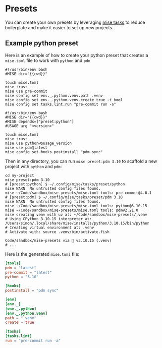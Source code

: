 # Presets

You can create your own presets by leveraging [mise tasks](../tasks/index.md) to reduce boilerplate and make it easier to set up new projects.

## Example python preset

Here is an example of how to create your python preset that creates a `mise.toml` file to work with `python` and `pdm`

```shell [~/.config/mise/tasks/preset/python]
#!/usr/bin/env bash
#MISE dir="{{cwd}}"

touch mise.toml
mise trust
mise use pre-commit
mise config set env._.python.venv.path .venv
mise config set env._.python.venv.create true -t bool
mise config set tasks.lint.run "pre-commit run -a"
```

```shell [~/.config/mise/tasks/preset/pdm]
#!/usr/bin/env bash
#MISE dir="{{cwd}}"
#MISE depends=["preset:python"]
#USAGE arg "<version>"

touch mise.toml
mise trust
mise use python@$usage_version
mise use pdm@latest
mise config set hooks.postinstall "pdm sync"
```

Then in any directory, you can run `mise preset:pdm 3.10` to scaffold a new project with `python` and `pdm`:

```shell
cd my-project
mise preset:pdm 3.10
# [preset:python] $ ~/.config/mise/tasks/preset/python
mise WARN  No untrusted config files found.
mise ~/Code/sandbox/mise-presets/mise.toml tools: pre-commit@4.0.1
# [preset:pdm] $ ~/.config/mise/tasks/preset/pdm 3.10
mise WARN  No untrusted config files found.
mise ~/Code/sandbox/mise-presets/mise.toml tools: python@3.10.15
mise ~/Code/sandbox/mise-presets/mise.toml tools: pdm@2.21.0
mise creating venv with uv at: ~/Code/sandbox/mise-presets/.venv
# Using CPython 3.10.15 interpreter at: /Users/simon/.local/share/mise/installs/python/3.10.15/bin/python
# Creating virtual environment at: .venv
# Activate with: source .venv/bin/activate.fish

Code/sandbox/mise-presets via 🐍 v3.10.15 (.venv)
# ...
```

Here is the generated `mise.toml` file:

```toml [mise.toml]
[tools]
pdm = "latest"
pre-commit = "latest"
python = "3.10"

[hooks]
postinstall = "pdm sync"

[env]
[env._]
[env._.python]
[env._.python.venv]
path = ".venv"
create = true

[tasks]
[tasks.lint]
run = "pre-commit run -a"
```
